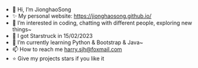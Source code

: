 - 👋 Hi, I’m JionghaoSong
- ✨ My personal website: https://jionghaosong.github.io/ 
- 👀 I’m interested in coding, chatting with different people, exploring new things~
- 🚀 I got Starstruck in 15/02/2023
- 🌱 I’m currently learning Python & Bootstrap & Java~
- 📫 How to reach me harry.sjh@foxmail.com
- ⭐ Give my projects stars if you like it

<!---
JionghaoSong/JionghaoSong is a ✨ special ✨ repository because its `README.md` (this file) appears on your GitHub profile.
You can click the Preview link to take a look at your changes.
--->
